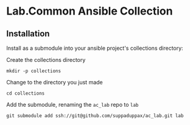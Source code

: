 Lab.Common Ansible Collection
=============================
Installation
------------
Install as a submodule into your ansible project's collections directory:

Create the collections directory
```
mkdir -p collections
```

Change to the directory you just made
```
cd collections
```

Add the submodule, renaming the `ac_lab` repo to `lab` 
```
git submodule add ssh://git@github.com/suppaduppax/ac_lab.git lab
```

